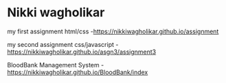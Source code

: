 # Nikki wagholikar
my first assignment html/css -https://nikkiwagholikar.github.io/assignment

my second assignment css/javascript - https://nikkiwagholikar.github.io/asgn3/assignment3

BloodBank Management System - https://nikkiwagholikar.github.io/BloodBank/index

